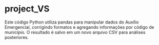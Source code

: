 # project_VS
Este código Python utiliza pandas para manipular dados do Auxílio Emergencial, corrigindo formatos e agregando informações por código de município. O resultado é salvo em um novo arquivo CSV para análises posteriores.
